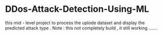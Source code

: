 # DDos-Attack-Detection-Using-ML
this mid - level project to process the uplode dataset and display the predicted attack type . Note : this not completely build , it still working ....... 
